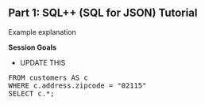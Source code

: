 ## <b>Part 1: SQL++ (SQL for JSON) Tutorial </b>

Example explanation

<b>Session Goals</b>

* UPDATE THIS

<pre id="example">
FROM customers AS c
WHERE c.address.zipcode = "02115"
SELECT c.*;
</pre>
